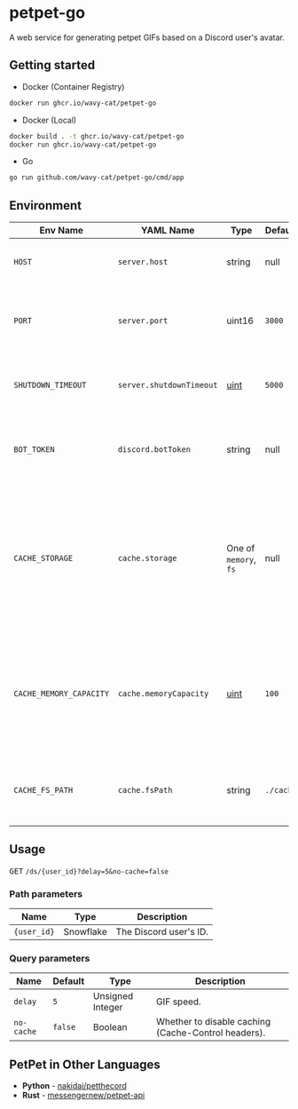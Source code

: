 # petpet-go

A web service for generating petpet GIFs based on a Discord user's avatar.

## Getting started

* Docker (Container Registry)

```bash
docker run ghcr.io/wavy-cat/petpet-go
```

* Docker (Local)

```bash
docker build . -t ghcr.io/wavy-cat/petpet-go
docker run ghcr.io/wavy-cat/petpet-go
```

* Go

```bash
go run github.com/wavy-cat/petpet-go/cmd/app
```

## Environment

| Env Name                | YAML Name                | Type                                    | Default   | Example        | Description                                                                                                                                        |
|-------------------------|--------------------------|-----------------------------------------|-----------|----------------|----------------------------------------------------------------------------------------------------------------------------------------------------|
| `HOST`                  | `server.host`            | string                                  | null      | `127.0.0.1`    | The address where the server will run.                                                                                                             |
| `PORT`                  | `server.port`            | uint16                                  | `3000`    | `8080`         | The port where the server will run. Used if `ADDRESS` is not specified.                                                                            |
| `SHUTDOWN_TIMEOUT`      | `server.shutdownTimeout` | [uint](https://pkg.go.dev/builtin#uint) | `5000`    | `10`           | Time in milliseconds for correct server shutdown                                                                                                   |
| `BOT_TOKEN`             | `discord.botToken`       | string                                  | null      | Your bot token | Bot token from Discord. Used for authorization in the Discord API.                                                                                 |
| `CACHE_STORAGE`         | `cache.storage`          | One of `memory`, `fs`                   | null      | `memory`       | The storage type used for caching images. Possible values: `memory` (LRU cache in RAM), `fs` (file system). If not specified, caching is disabled. |
| `CACHE_MEMORY_CAPACITY` | `cache.memoryCapacity`   | [uint](https://pkg.go.dev/builtin#uint) | `100`     | `1984`         | The memory storage capacity (maximum number of items). This option is used when `CACHE_STORAGE` is set to `memory`.                                |
| `CACHE_FS_PATH`         | `cache.fsPath`           | string                                  | `./cache` | `/mnt/petpet`  | The path to the directory used for file system-based cache storage.                                                                                |

## Usage

<kbd>GET</kbd> `/ds/{user_id}?delay=5&no-cache=false`

### Path parameters

| Name        | Type      | Description            |
|-------------|-----------|------------------------|
| `{user_id}` | Snowflake | The Discord user's ID. |             

### Query parameters

| Name       | Default | Type             | Description                                         |
|------------|---------|------------------|-----------------------------------------------------|
| `delay`    | `5`     | Unsigned Integer | GIF speed.                                          |
| `no-cache` | `false` | Boolean          | Whether to disable caching (Cache-Control headers). |  

## PetPet in Other Languages

* **Python** - [nakidai/petthecord](https://github.com/nakidai/petthecord)
* **Rust** - [messengernew/petpet-api](https://github.com/messengernew/petpet-api)
